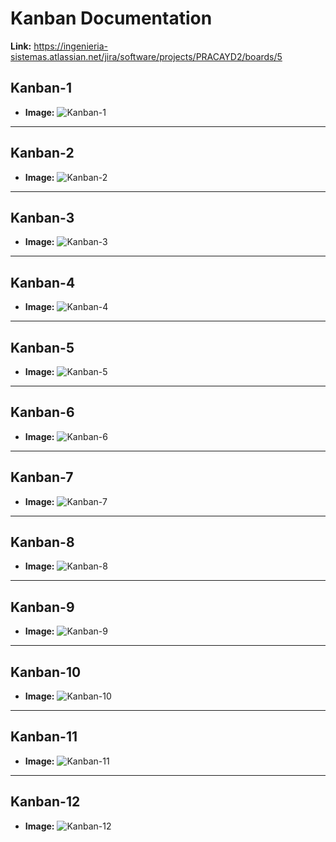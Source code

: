 # Kanban Documentation
**Link:** https://ingenieria-sistemas.atlassian.net/jira/software/projects/PRACAYD2/boards/5
## Kanban-1
- **Image:**
  ![Kanban-1](../Capturas/Jira/Kanban-1.JPG)

---

## Kanban-2
- **Image:**
  ![Kanban-2](../Capturas/Jira/Kanban-2.JPG)

---

## Kanban-3
- **Image:**
  ![Kanban-3](../Capturas/Jira/Kanban-3.JPG)

---

## Kanban-4
- **Image:**
  ![Kanban-4](../Capturas/Jira/Kanban-4.JPG)

---

## Kanban-5
- **Image:**
  ![Kanban-5](../Capturas/Jira/Kanban-5.JPG)

---

## Kanban-6
- **Image:**
  ![Kanban-6](../Capturas/Jira/Kanban-6.JPG)

---

## Kanban-7
- **Image:**
  ![Kanban-7](../Capturas/Jira/Kanban-7.JPG)

---

## Kanban-8
- **Image:**
  ![Kanban-8](../Capturas/Jira/Kanban-8.JPG)

---

## Kanban-9
- **Image:**
  ![Kanban-9](../Capturas/Jira/Kanban-9.JPG)

---

## Kanban-10
- **Image:**
  ![Kanban-10](../Capturas/Jira/Kanban-10.JPG)

---

## Kanban-11
- **Image:**
  ![Kanban-11](../Capturas/Jira/Kanban-11.JPG)

---

## Kanban-12
- **Image:**
  ![Kanban-12](../Capturas/Jira/Kanban-12.JPG)
